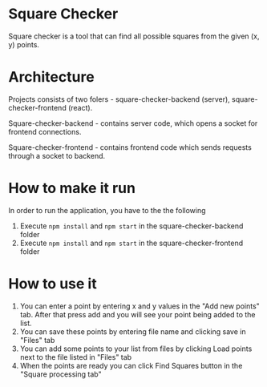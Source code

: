 # Square Checker

Square checker is a tool that can find all possible squares from the given (x, y) points.

# Architecture

Projects consists of two folers - square-checker-backend (server), square-checker-frontend (react).

Square-checker-backend - contains server code, which opens a socket for frontend connections.

Square-checker-frontend - contains frontend code which sends requests through a socket to backend.

# How to make it run

In order to run the application, you have to the the following

1. Execute `npm install` and `npm start` in the square-checker-backend folder
2. Execute `npm install` and `npm start` in the square-checker-frontend folder

# How to use it

1. You can enter a point by entering x and y values in the "Add new points" tab. After that press add and you will see your point being added to the list.
2. You can save these points by entering file name and clicking save in "Files" tab
3. You can add some points to your list from files by clicking Load points next to the file listed in "Files" tab
4. When the points are ready you can click Find Squares button in the "Square processing tab"
